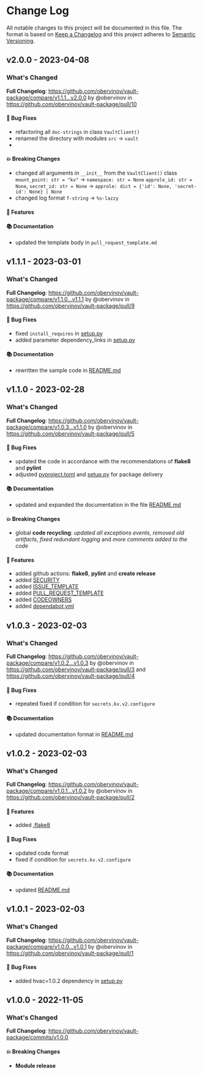 # Change Log
All notable changes to this project will be documented in this file.
The format is based on [Keep a Changelog](http://keepachangelog.com/) and this project adheres to [Semantic Versioning](http://semver.org/).



## v2.0.0 - 2023-04-08
### What's Changed
**Full Changelog**: https://github.com/obervinov/vault-package/compare/v1.1.1...v2.0.0 by @obervinov in https://github.com/obervinov/vault-package/pull/10
#### 🐛 Bug Fixes
* refactoring all `doc-strings` in class `VaultClient()`
* renamed the directory with modules `src` -> `vault`
* 
#### 💥 Breaking Changes
* changed all arguments in `__init__` from the `VaultClient()` class
   `mount_point: str = "kv"` -> `namespace: str = None`
   `approle_id: str = None`, `secret_id: str = None` -> `approle: dict = {'id': None, 'secret-id': None} | None`
* changed log format `f-string` -> `%s-lazzy`

#### 🚀 Features

#### 📚 Documentation
* updated the template body in `pull_request_template.md`


## v1.1.1 - 2023-03-01
### What's Changed
**Full Changelog**: https://github.com/obervinov/vault-package/compare/v1.1.0...v1.1.1 by @obervinov in https://github.com/obervinov/vault-package/pull/9
#### 🐛 Bug Fixes
* fixed `install_requires` in [setup.py](https://github.com/obervinov/vault-package/blob/main/setup.py)
* added parameter dependency_links in [setup.py](https://github.com/obervinov/vault-package/blob/main/setup.py)
#### 📚 Documentation
* rewritten the sample code in [README.md](https://github.com/obervinov/vault-package/blob/main/README.md)



## v1.1.0 - 2023-02-28
### What's Changed
**Full Changelog**: https://github.com/obervinov/vault-package/compare/v1.0.3...v1.1.0 by @obervinov in https://github.com/obervinov/vault-package/pull/5
#### 🐛 Bug Fixes
* updated the code in accordance with the recommendations of **flake8** and **pylint**
* adjusted [pyproject.toml](https://github.com/obervinov/vault-package/blob/main/pyproject.toml) and [setup.py](https://github.com/obervinov/vault-package/blob/main/setup.py) for package delivery
#### 📚 Documentation
* updated and expanded the documentation in the file [README.md](https://github.com/obervinov/vault-package/blob/main/README.md)
#### 💥 Breaking Changes
* global **code recycling**: _updated all exceptions events_, _removed old artifacts_, _fixed redundant logging_ and _more comments added to the code_
#### 🚀 Features
* added github actions: **flake8**, **pylint** and **create release**
* added [SECURITY](https://github.com/obervinov/vault-package/blob/main/SECURITY.md)
* added [ISSUE_TEMPLATE](https://github.com/obervinov/vault-package/tree/main/.github/ISSUE_TEMPLATE)
* added [PULL_REQUEST_TEMPLATE](https://github.com/obervinov/vault-package/tree/main/.github/PULL_REQUEST_TEMPLATE)
* added [CODEOWNERS](https://github.com/obervinov/vault-package/tree/main/.github/CODEOWNERS)
* added [dependabot.yml](https://github.com/obervinov/vault-package/tree/main/.github/dependabot.yml)


## v1.0.3 - 2023-02-03
### What's Changed
**Full Changelog**: https://github.com/obervinov/vault-package/compare/v1.0.2...v1.0.3 by @obervinov in https://github.com/obervinov/vault-package/pull/3 and https://github.com/obervinov/vault-package/pull/4
#### 🐛 Bug Fixes
* repeated fixed if condition for `secrets.kv.v2.configure`
#### 📚 Documentation
* updated documentation format in [README.md](https://github.com/obervinov/vault-package/blob/main/README.md)



## v1.0.2 - 2023-02-03
### What's Changed
**Full Changelog**: https://github.com/obervinov/vault-package/compare/v1.0.1...v1.0.2 by @obervinov in https://github.com/obervinov/vault-package/pull/2
#### 🚀 Features
* added [.flake8](https://github.com/obervinov/vault-package/blob/main/.flake8)
#### 🐛 Bug Fixes
* updated code format
* fixed if condition for `secrets.kv.v2.configure`
#### 📚 Documentation
* updated [README.md](https://github.com/obervinov/vault-package/blob/main/README.md)



## v1.0.1 - 2023-02-03
### What's Changed
**Full Changelog**: https://github.com/obervinov/vault-package/compare/v1.0.0...v1.0.1 by @obervinov in https://github.com/obervinov/vault-package/pull/1
#### 🐛 Bug Fixes
* added hvac=1.0.2 dependency in [setup.py](https://github.com/obervinov/vault-package/blob/main/setup.py)



## v1.0.0 - 2022-11-05
### What's Changed
**Full Changelog**: https://github.com/obervinov/vault-package/commits/v1.0.0
#### 💥 Breaking Changes
* **Module release**
